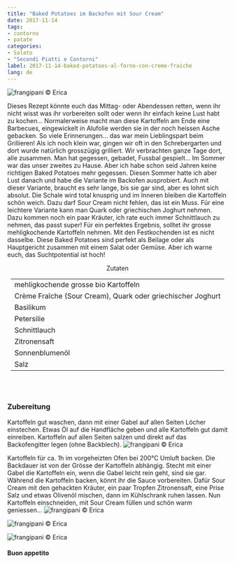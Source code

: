 ```yaml
---
title: "Baked Potatoes im Backofen mit Sour Cream"
date: 2017-11-14
tags:
- contorno
- patate
categories:
- Salato
- "Secondi Piatti e Contorni"
label: 2017-11-14-baked-potatoes-al-forno-con-creme-fraiche
lang: de
---
```

![](../2017-11-14-baked-potatoes-al-forno-con-creme-fraiche/header.jpg "frangipani © Erica")

Dieses Rezept könnte euch das Mittag- oder Abendessen retten, wenn ihr nicht wisst was ihr vorbereiten sollt oder wenn ihr einfach keine Lust habt zu kochen... Normalerweise macht man diese Kartoffeln am Ende eine Barbecues, eingewickelt in Alufolie werden sie in der noch heissen Asche gebacken. So viele Erinnerungen... das war mein Lieblingspart beim Grillieren! Als ich noch klein war, gingen wir oft in den Schrebergarten und dort wurde natürlich grosszügig grilliert. Wir verbrachten ganze Tage dort, alle zusammen. Man hat gegessen, gebadet, Fussbal gespielt... Im Sommer war das unser zweites zu Hause. Aber ich habe schon seid Jahren keine richtigen Baked Potatoes mehr gegessen. Diesen Sommer hatte ich aber Lust danach und habe die Variante im Backofen ausprobiert. Auch mit dieser Variante, braucht es sehr lange, bis sie gar sind, aber es lohnt sich absolut. Die Schale wird total knusprig und im Inneren bleiben die Kartoffeln schön weich. Dazu darf Sour Cream nicht fehlen, das ist ein Muss. Für eine leichtere Variante kann man Quark oder griechischen Joghurt nehmen. Dazu kommen noch ein paar Kräuter, ich rate euch immer Schnittlauch zu nehmen, das passt super! Für ein perfektes Ergebnis, solltet ihr grosse mehligkochende Kartoffeln nehmen. Mit den Festkochenden ist es nicht dasselbe. Diese Baked Potatoes sind perfekt als Beilage oder als Hauptgericht zusammen mit einem Salat oder Gemüse. Aber ich warne euch, das Suchtpotential ist hoch!

<div id="wrapper" style="text-align: center">
  <div id="yourdiv" style="display: inline-block;">
    <div class="ingredients">
      <div class="ingredients-title">Zutaten</div>
           <table>
        <tbody>
          <tr>
            <td>mehligkochende grosse bio Kartoffeln</td>
          </tr>
          <tr>
            <td>Crème Fraîche (Sour Cream), Quark oder griechischer Joghurt</td>
          </tr>
          <tr>
            <td>Basilikum</td>
          </tr>
          <tr>
            <td>Petersilie</td>
          </tr>
          <tr>
            <td>Schnittlauch</td>
          </tr>
          <tr>
            <td>Zitronensaft</td>
          </tr>
          <tr>
            <td>Sonnenblumenöl</td>
          </tr>
          <tr>
            <td>Salz</td>
          </tr>
        </tbody>
      </table>
      <br></br>
    </div>
  </div>
</div>


<h3>
  <font color="grey">
    <i class="fa fa-cogs"></i>
  </font> Zubereitung
</h3>

Kartoffeln gut waschen, dann mit einer Gabel auf allen Seiten Löcher einstechen. Etwas Öl auf die Handfläche geben und alle Kartoffeln gut damit einreiben. Kartoffeln auf allen Seiten salzen und direkt auf das Backofengitter legen (ohne Backblech).
![](../2017-11-14-baked-potatoes-al-forno-con-creme-fraiche/griglia.jpg "frangipani © Erica")

Kartoffeln für ca. 1h im vorgeheizten Ofen bei 200°C Umluft backen. Die Backdauer ist von der Grösse der Kartoffeln abhängig. Stecht mit einer Gabel die Kartoffeln ein, wenn die Gabel leicht rein geht, sind sie gar. Während die Kartoffeln backen, könnt ihr die Sauce vorbereiten. Dafür Sour Cream mit den gehackten Kräuter, ein paar Tropfen Zitronensaft, eine Prise Salz und etwas Olivenöl mischen, dann im Kühlschrank ruhen lassen. Nun Kartoffeln einschneiden, mit Sour Cream füllen und schön warm geniessen...
![](../2017-11-14-baked-potatoes-al-forno-con-creme-fraiche/risultato1.jpg "frangipani © Erica")

![](../2017-11-14-baked-potatoes-al-forno-con-creme-fraiche/risultato2.jpg "frangipani © Erica")

![](../2017-11-14-baked-potatoes-al-forno-con-creme-fraiche/risultato3.jpg "frangipani © Erica")

<h4>Buon appetito
  <font color="red">
    <i class="fa fa-smile-o"></i>
  </font>
</h4>
